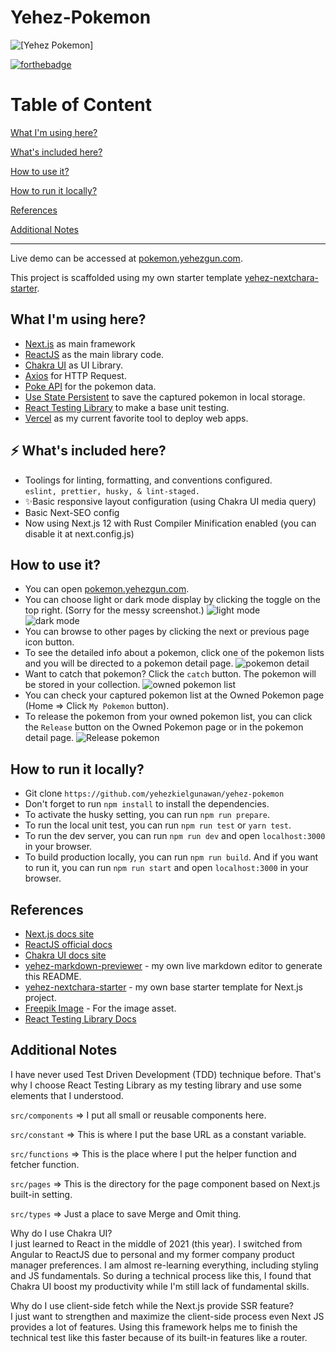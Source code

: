 # Yehez-Pokemon

![[Yehez Pokemon]](https://socialify.git.ci/yehezkielgunawan/yehez-pokemon/image?description=1&logo=https%3A%2F%2Fimage.flaticon.com%2Ficons%2Fpng%2F512%2F1068%2F1068780.png&name=1&owner=1&pattern=Overlapping%20Hexagons&theme=Dark)

[![forthebadge](https://res.cloudinary.com/yehez/image/upload/v1635325228/made-by-typescript_mz1tue.svg)](https://forthebadge.com)

# Table of Content

[What I'm using here?](https://github.com/yehezkielgunawan/yehez-pokemon#what-im-using-here)

[What's included here?](https://github.com/yehezkielgunawan/yehez-pokemon#-whats-included-here)

[How to use it?](https://github.com/yehezkielgunawan/yehez-pokemon#how-to-use-it)

[How to run it locally?](https://github.com/yehezkielgunawan/yehez-pokemon#how-to-run-it-locally)

[References](https://github.com/yehezkielgunawan/yehez-pokemon#references)

[Additional Notes](https://github.com/yehezkielgunawan/yehez-pokemon#additional-notes)

---

Live demo can be accessed at [pokemon.yehezgun.com](https://pokemon.yehezgun.com).

This project is scaffolded using my own starter template [yehez-nextchara-starter](https://yehez-nextchakra-starter.yehezgun.com/).

## What I'm using here?

- [Next.js](https://nextjs.org/) as main framework
- [ReactJS](https://reactjs.org/) as the main library code.
- [Chakra UI](https://chakra-ui.com/docs/getting-started) as UI Library.
- [Axios](https://axios-http.com/) for HTTP Request.
- [Poke API](https://pokeapi.co/) for the pokemon data.
- [Use State Persistent](https://github.com/donavon/use-persisted-state) to save the captured pokemon in local storage.
- [React Testing Library](https://testing-library.com/docs/react-testing-library/intro/) to make a base unit testing.
- [Vercel](https://vercel.com/) as my current favorite tool to deploy web apps.

## ⚡ What's included here?

- Toolings for linting, formatting, and conventions configured.\
  `eslint, prettier, husky, & lint-staged.`
- ✨Basic responsive layout configuration (using Chakra UI media query)
- Basic Next-SEO config
- Now using Next.js 12 with Rust Compiler Minification enabled (you can disable it at next.config.js)

## How to use it?

- You can open [pokemon.yehezgun.com](https://pokemon.yehezgun.com/).
- You can choose light or dark mode display by clicking the toggle on the top right. (Sorry for the messy screenshot.)
  ![light mode](https://res.cloudinary.com/yehez/image/upload/v1638173310/Bobobox/home_light_hdyxna.png)
  <br>
  ![dark mode](https://res.cloudinary.com/yehez/image/upload/v1638173310/Bobobox/home_dark_c2wj3w.png)
- You can browse to other pages by clicking the next or previous page icon button.
- To see the detailed info about a pokemon, click one of the pokemon lists and you will be directed to a pokemon detail page.
  ![pokemon detail](https://res.cloudinary.com/yehez/image/upload/v1638173310/Bobobox/detail_pokemon_h8mtqb.png)
- Want to catch that pokemon? Click the `catch` button. The pokemon will be stored in your collection.
  ![owned pokemon list](https://res.cloudinary.com/yehez/image/upload/v1638173309/Bobobox/capture_pokemon_vwiljd.png)
- You can check your captured pokemon list at the Owned Pokemon page (Home => Click `My Pokemon` button).
- To release the pokemon from your owned pokemon list, you can click the `Release` button on the Owned Pokemon page or in the pokemon detail page.
  ![Release pokemon](https://res.cloudinary.com/yehez/image/upload/v1638173309/Bobobox/release_pokemon_tvhryv.png)

## How to run it locally?

- Git clone `https://github.com/yehezkielgunawan/yehez-pokemon`
- Don't forget to run `npm install` to install the dependencies.
- To activate the husky setting, you can run `npm run prepare`.
- To run the local unit test, you can run `npm run test` or `yarn test`.
- To run the dev server, you can run `npm run dev` and open `localhost:3000` in your browser.
- To build production locally, you can run `npm run build`. And if you want to run it, you can run `npm run start` and open `localhost:3000` in your browser.

## References

- [Next.js docs site](https://nextjs.org/)
- [ReactJS official docs](https://reactjs.org/)
- [Chakra UI docs site](https://chakra-ui.com/docs/getting-started)
- [yehez-markdown-previewer](https://markdown.yehezgun.com/) - my own live markdown editor to generate this README.
- [yehez-nextchara-starter](https://yehez-nextchakra-starter.yehezgun.com/) - my own base starter template for Next.js project.
- [Freepik Image](https://image.flaticon.com/icons/png/512/1031/1031982.png) - For the image asset.
- [React Testing Library Docs](https://testing-library.com/docs/react-testing-library/intro/)

## Additional Notes

I have never used Test Driven Development (TDD) technique before. That's why I choose React Testing Library as my testing library and use some elements that I understood.

`src/components` => I put all small or reusable components here.

`src/constant` => This is where I put the base URL as a constant variable.

`src/functions` => This is the place where I put the helper function and fetcher function.

`src/pages` => This is the directory for the page component based on Next.js built-in setting.

`src/types` => Just a place to save Merge and Omit thing.

Why do I use Chakra UI?\
I just learned to React in the middle of 2021 (this year). I switched from Angular to ReactJS due to personal and my former company product manager preferences. I am almost re-learning everything, including styling and JS fundamentals. So during a technical process like this, I found that Chakra UI boost my productivity while I'm still lack of fundamental skills.

Why do I use client-side fetch while the Next.js provide SSR feature?\
I just want to strengthen and maximize the client-side process even Next JS provides a lot of features. Using this framework helps me to finish the technical test like this faster because of its built-in features like a router.
